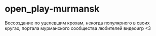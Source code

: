 # open_play-murmansk
Воссоздание по уцелевшим крохам, некогда популярного в своих кругах, портала мурманского сообщества любителей видеоигр &lt;3
